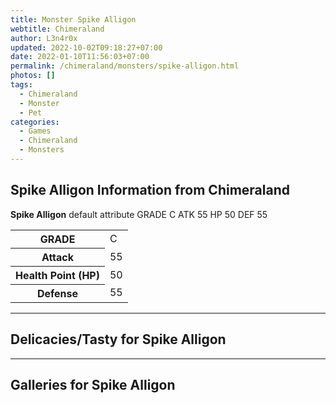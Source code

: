 ```yaml
---
title: Monster Spike Alligon
webtitle: Chimeraland
author: L3n4r0x
updated: 2022-10-02T09:18:27+07:00
date: 2022-01-10T11:56:03+07:00
permalink: /chimeraland/monsters/spike-alligon.html
photos: []
tags:
  - Chimeraland
  - Monster
  - Pet
categories:
  - Games
  - Chimeraland
  - Monsters
---
```


<section id="bootstrap-wrapper"><link rel="stylesheet" href="https://rawcdn.githack.com/dimaslanjaka/Web-Manajemen/0c3b5aa1813bd4abcd2c11bf3e37928b15c28664/css/bootstrap-5-3-0-alpha3-wrapper.css"/><h2>Spike Alligon Information from Chimeraland</h2><p><b>Spike Alligon</b> default attribute GRADE C ATK 55 HP 50 DEF 55<table><tr><th>GRADE</th><td>C</td></tr><tr><th>Attack</th><td>55</td></tr><tr><th>Health Point (HP)</th><td>50</td></tr><tr><th>Defense</th><td>55</td></tr></table></p><hr/><h2>Delicacies/Tasty for Spike Alligon</h2><hr/><div id="gallery"><h2>Galleries for Spike Alligon</h2><div class="row"></div></div></section>